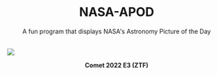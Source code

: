 <div align="center">
  <h1>
    NASA-APOD
  </h1>
</div>
  
<div align="center">
  A fun program that displays NASA's Astronomy Picture of the Day
</div>

<br>

![](https://apod.nasa.gov/apod/image/2212/c2022E3_ZTF_Bartlett.png)

<p align = "center">
  <b>Comet 2022 E3 (ZTF)</b>
</p>
